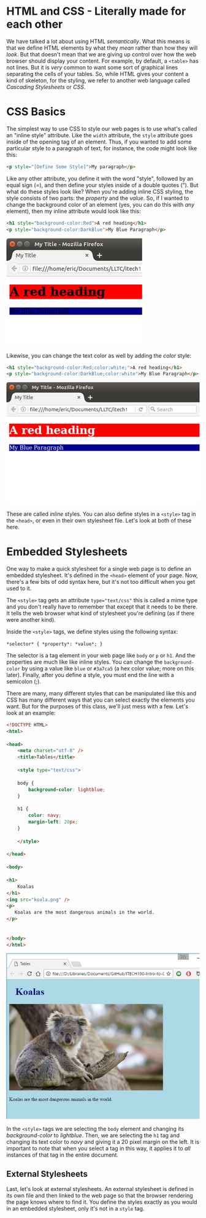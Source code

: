 # HTML and CSS - Literally made for each other

We have talked a lot about using HTML _semantically_. What this means is that we define HTML elements by what they _mean_ rather than how they will _look_. But that doesn't mean that we are giving up control over how the web browser should display your content. For example, by default, a `<table>` has not lines. But it is _very_ common to want some sort of graphical lines separating the cells of your tables. So, while HTML gives your content a kind of skeleton, for the styling, we refer to another web language called *Cascading Stylesheets* or *CSS*.

# CSS Basics

The simplest way to use CSS to style our web pages is to use what's called an "inline style" attribute. Like the `width` attribute, the `style` attribute goes inside of the opening tag of an element. Thus, if you wanted to add some particular style to a paragraph of text, for instance, the code might look like this:

```html
<p style="[Define Some Style]">My paragraph</p>
```

Like any other attribute, you define it with the word "style", followed by an equal sign (=), and then define your styles inside of a double quotes ("). But what do these styles look like?  When you're adding inline CSS styling, the style consists of two parts: the *property* and the *value*. So, if I wanted to change the background color of an element (yes, you can do this with _any_ element), then my inline attribute would look like this:

```html
<h1 style="background-color:Red">A red heading</h1>
<p style="background-color:DarkBlue">My Blue Paragraph</p>
```
![12]

Likewise, you can change the text color as well by adding the *color* style:

```html
<h1 style="background-color:Red;color:white;">A red heading</h1>
<p style="background-color:DarkBlue;color:white">My Blue Paragraph</p>
```
![13]

These are called *inline* styles. You can also define styles in a `<style>` tag in the `<head>`, or even in their own stylesheet file. Let's look at both of these here.

# Embedded Stylesheets

One way to make a quick stylesheet for a single web page is to define an embedded stylesheet. It's defined in the `<head>` element of your page. Now, there's a few bits of odd syntax here, but it's not too difficult when you get used to it.

The `<style>` tag gets an attribute `type="text/css"` this is called a mime type and you don't really have to remember that except that it needs to be there. It tells the web browser what kind of stylesheet you're defining (as if there were another kind).

Inside the `<style>` tags, we define styles using the following syntax:

`*selector* { *property*: *value*; }`

The selector is a tag element in your web page like `body` or `p` or `h1`. And the properties are much like like inline styles. You can change the `background-color` by using a value like `blue` or `#3a7ca5` (a hex color value; more on this later). Finally, after you define a style, you must end the line with a semicolon (;). 

There are many, many different styles that can be manipulated like this and CSS has many different ways that you can select exactly the elements you want. But for the purposes of this class, we'll just mess with a few. Let's look at an example:

```html
<!DOCTYPE HTML>
<html>

<head>
	<meta charset="utf-8" />
	<title>Tables</title>

    <style type="text/css">

    body {
        background-color: lightblue;
    }
    
    h1 {
        color: navy;
        margin-left: 20px;
    }

    </style>

</head>

<body>

<h1>
    Koalas  
</h1>
<img src="koala.png" />
<p>
   Koalas are the most dangerous animals in the world. 
</p>


</body>
</html>
```
![14]

In the `<style>` tags we are selecting the `body` element and changing its *background-color* to *lightblue*. Then, we are selecting the `h1` tag and changing its text color to *navy* and giving it a 20 pixel margin on the left. It is important to note that when you select a tag in this way, it applies it to _all_ instances of that tag in the entire document.

## External Stylesheets

Last, let's look at external stylesheets. An external stylesheet is defined in its own file and then linked to the web page so that the browser rendering the page knows where to find it. You define the styles exactly as you would in an embedded stylesheet, only it's not in a `style` tag. 



<!-- Images -->
[12]: images/12.png
[13]: images/13.png
[14]: images/14.png
